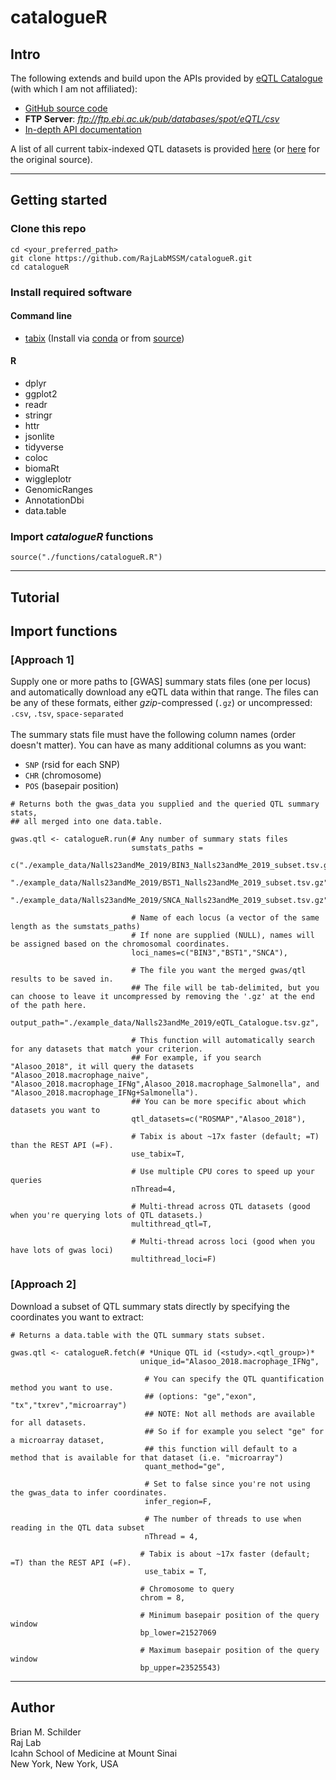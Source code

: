 # catalogueR

## Intro    

The following extends and build upon the APIs provided by [eQTL Catalogue](https://www.ebi.ac.uk/eqtl/) (with which I am not affiliated):  
- [GitHub source code](https://github.com/eQTL-Catalogue/eQTL-Catalogue-resources)  
- **FTP Server**: *ftp://ftp.ebi.ac.uk/pub/databases/spot/eQTL/csv*  
- [In-depth API documentation](https://www.ebi.ac.uk/eqtl/api-docs/)  

A list of all current tabix-indexed QTL datasets is provided [here](https://github.com/RajLabMSSM/catalogueR/blob/master/resources/eQTLcatalogue_tabix_ftp_paths.tsv) (or [here]() for the original source).  


<hr>  

## Getting started  

### Clone this repo  
`cd <your_preferred_path>`  
`git clone https://github.com/RajLabMSSM/catalogueR.git`  
`cd catalogueR`

### Install required software

#### Command line 
- [tabix](http://www.htslib.org/doc/tabix.html) (Install via [conda](https://anaconda.org/bioconda/tabix) or from [source](http://www.htslib.org/download/))  

#### R  
- dplyr  
- ggplot2  
- readr  
- stringr  
- httr  
- jsonlite  
- tidyverse  
- coloc  
- biomaRt
- wiggleplotr  
- GenomicRanges  
- AnnotationDbi   
- data.table  
  
### Import *catalogueR* functions  

`source("./functions/catalogueR.R")`  

<hr>  

## Tutorial

## Import functions


### [Approach 1]  

Supply one or more paths to [GWAS] summary stats files (one per locus) and automatically download any eQTL data within that range. The files can be any of these formats, either *gzip*-compressed (`.gz`) or uncompressed: `.csv`, `.tsv`, `space-separated`  
<br>
The summary stats file must have the following column names (order doesn't matter). You can have as many additional columns as you want:  
  - `SNP` (rsid for each SNP)
  - `CHR` (chromosome)
  - `POS` (basepair position)

```
# Returns both the gwas_data you supplied and the queried QTL summary stats, 
## all merged into one data.table.  

gwas.qtl <- catalogueR.run(# Any number of summary stats files
                           sumstats_paths =
                           c("./example_data/Nalls23andMe_2019/BIN3_Nalls23andMe_2019_subset.tsv.gz",
                             "./example_data/Nalls23andMe_2019/BST1_Nalls23andMe_2019_subset.tsv.gz",
                             "./example_data/Nalls23andMe_2019/SNCA_Nalls23andMe_2019_subset.tsv.gz"),
                           
                           # Name of each locus (a vector of the same length as the sumstats_paths)  
                           # If none are supplied (NULL), names will be assigned based on the chromosomal coordinates.
                           loci_names=c("BIN3","BST1","SNCA"),
                           
                           # The file you want the merged gwas/qtl results to be saved in.
                           ## The file will be tab-delimited, but you can choose to leave it uncompressed by removing the '.gz' at the end of the path here.
                           output_path="./example_data/Nalls23andMe_2019/eQTL_Catalogue.tsv.gz",
                           
                           # This function will automatically search for any datasets that match your criterion.
                           ## For example, if you search "Alasoo_2018", it will query the datasets "Alasoo_2018.macrophage_naive", "Alasoo_2018.macrophage_IFNg",Alasoo_2018.macrophage_Salmonella", and "Alasoo_2018.macrophage_IFNg+Salmonella").
                           ## You can be more specific about which datasets you want to 
                           qtl_datasets=c("ROSMAP","Alasoo_2018"),
                           
                           # Tabix is about ~17x faster (default; =T) than the REST API (=F).
                           use_tabix=T,
                           
                           # Use multiple CPU cores to speed up your queries
                           nThread=4, 
                           
                           # Multi-thread across QTL datasets (good when you're querying lots of QTL datasets.)
                           multithread_qtl=T,
                           
                           # Multi-thread across loci (good when you have lots of gwas loci)
                           multithread_loci=F)
```


### [Approach 2]

Download a subset of QTL summary stats directly by specifying the coordinates you want to extract:  
 
```
# Returns a data.table with the QTL summary stats subset.  

gwas.qtl <- catalogueR.fetch(# *Unique QTL id (<study>.<qtl_group>)*
							 unique_id="Alasoo_2018.macrophage_IFNg",

                              # You can specify the QTL quantification method you want to use.
                              ## (options: "ge","exon", "tx","txrev","microarray")
                              ## NOTE: Not all methods are available for all datasets. 
                              ## So if for example you select "ge" for a microarray dataset,   
                              ## this function will default to a method that is available for that dataset (i.e. "microarray")
                              quant_method="ge",
                              
                              # Set to false since you're not using the gwas_data to infer coordinates.
                              infer_region=F, 
                              
                              # The number of threads to use when reading in the QTL data subset
                              nThread = 4,
                               
                             # Tabix is about ~17x faster (default; =T) than the REST API (=F).
                              use_tabix = T,
                              
                             # Chromosome to query
                             chrom = 8,
                             
                             # Minimum basepair position of the query window
                             bp_lower=21527069
                             
                             # Maximum basepair position of the query window
                             bp_upper=23525543)
```

<hr>

## Author  

Brian M. Schilder  
Raj Lab  
Icahn School of Medicine at Mount Sinai  
New York, New York, USA  
